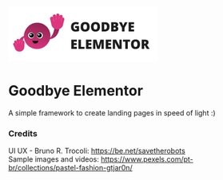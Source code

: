 <img src="https://github.com/markett-dev/goodbye-elementor/blob/main/media/logo-horizontal.png?raw=true">

# Goodbye Elementor
A simple framework to create landing pages in speed of light :)

### Credits
UI UX - Bruno R. Trocoli: https://be.net/savetherobots
<br>
Sample images and videos: https://www.pexels.com/pt-br/collections/pastel-fashion-gtjar0n/
